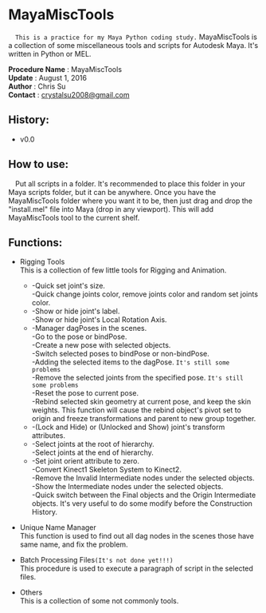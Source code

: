 # MayaMiscTools
&emsp;```This is a practice for my Maya Python coding study.``` MayaMiscTools is a collection of some miscellaneous tools and scripts for Autodesk Maya. It's written in Python or MEL.

__Procedure Name__ : MayaMiscTools<br>
__Update__ : August 1, 2016<br>
__Author__ : Chris Su<br>
__Contact__ : crystalsu2008@gmail.com<br>

## History:
* v0.0

## How to use:
&emsp;Put all scripts in a folder. It's recommended to place this folder in your Maya scripts folder, but it can be anywhere. Once you have the MayaMiscTools folder where you want it to be, then just drag and drop the "install.mel" file into Maya (drop in any viewport). This will add MayaMiscTools tool to the current shelf.<br>

## Functions:
* Rigging Tools<br>
This is a collection of few little tools for Rigging and Animation.
    * -Quick set joint's size.<br>
    -Quick change joints color, remove joints color and random set joints color.
    * -Show or hide joint's label.<br>
    -Show or hide joint's Local Rotation Axis.
    * -Manager dagPoses in the scenes.<br>
    -Go to the pose or bindPose.<br>
    -Create a new pose with selected objects.<br>
    -Switch selected poses to bindPose or non-bindPose.<br>
    -Adding the selected items to the dagPose. ```It's still some problems```<br>
    -Remove the selected joints from the specified pose. ```It's still some problems```<br>
    -Reset the pose to current pose.<br>
    -Rebind selected skin geometry at current pose, and keep the skin weights. This function will cause the rebind object's pivot set to origin and freeze transformations and parent to new group together.
    * -(Lock and Hide) or (Unlocked and Show) joint's transform attributes.
    * -Select joints at the root of hierarchy.<br>
    -Select joints at the end of hierarchy.
    * -Set joint orient attribute to zero.<br>
    -Convert Kinect1 Skeleton System to Kinect2.<br>
    -Remove the Invalid Intermediate nodes under the selected objects.<br>
    -Show the Intermediate nodes under the selected objects.<br>
    -Quick switch between the Final objects and the Origin Intermediate objects. It's very useful to do some modify before the Construction History.


* Unique Name Manager<br>
This function is used to find out all dag nodes in the scenes those have same name, and fix the problem.

* Batch Processing Files```(It's not done yet!!!)```<br>
This procedure is used to execute a paragraph of script in the selected files.

* Others<br>
This is a collection of some not commonly tools.
